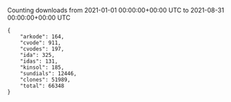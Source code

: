 
Counting downloads from 2021-01-01 00:00:00+00:00 UTC to 2021-08-31 00:00:00+00:00 UTC

```
{
    "arkode": 164,
    "cvode": 911,
    "cvodes": 197,
    "ida": 325,
    "idas": 131,
    "kinsol": 185,
    "sundials": 12446,
    "clones": 51989,
    "total": 66348
}
```
